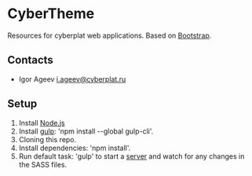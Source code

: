 
# CyberTheme
Resources for cyberplat web applications. Based on [Bootstrap](http://http://getbootstrap.com/).

## Contacts
* Igor Ageev <i.ageev@cyberplat.ru>

## Setup
1. Install [Node.js](http://nodejs.org/)
2. Install [gulp](https://www.npmjs.com/package/gulp): 'npm install --global gulp-cli'.
2. Cloning this repo.
3. Install dependencies: 'npm install'.
4. Run default task: 'gulp' to start a [server](http://localhost:8080/demo/) and watch for any changes in the SASS files.
